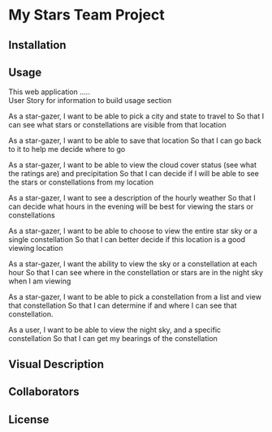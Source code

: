 # My Stars Team Project

## Installation

## Usage
This web application .....  
User Story for information to build usage section  

As a star-gazer, I want to be able to pick a city and state to travel to 
So that I can see what stars or constellations are visible from that location

As a star-gazer, I want to be able to save that location
So that I can go back to it to help me decide where to go

As a star-gazer, I want to be able to view the cloud cover status (see what the ratings are) and precipitation 
So that I can decide if I will be able to see the stars or constellations from my location

As a star-gazer, I want to see a description of the hourly weather
So that I can decide what hours in the evening will be best for viewing the stars or constellations

As a star-gazer, I want to be able to choose to view the entire star sky or a single constellation
So that I can better decide if this location is a good viewing location

As a star-gazer, I want the ability to view the sky or a constellation at each hour 
So that I can see where in the constellation or stars are in the night sky when I am viewing

As a star-gazer, I want to be able to pick a constellation from a list and view that constellation
So that I can determine if and where I can see that constellation.

As a user, I want to be able to view the night sky, and a specific constellation 
So that I can get my bearings of the constellation



## Visual Description

## Collaborators

## License
